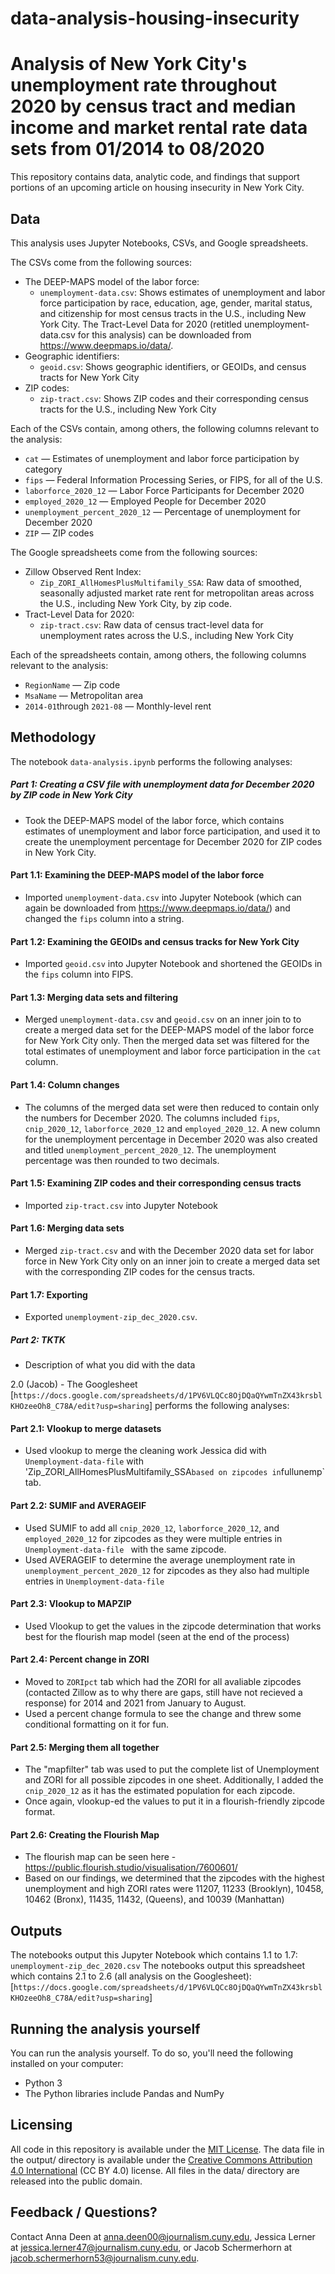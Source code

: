 # data-analysis-housing-insecurity

# Analysis of New York City's unemployment rate throughout 2020 by census tract and median income and market rental rate data sets from 01/2014 to 08/2020

This repository contains data, analytic code, and findings that support portions of an upcoming article on housing insecurity in New York City.

## Data

This analysis uses Jupyter Notebooks, CSVs, and Google spreadsheets.

The CSVs come from the following sources:

- The DEEP-MAPS model of the labor force:
  - `unemployment-data.csv`: Shows estimates of unemployment and labor force participation by race, education, age, gender, marital status, and citizenship for most census tracts in the U.S., including New York City. The Tract-Level Data for 2020 (retitled unemployment-data.csv for this analysis) can be downloaded from https://www.deepmaps.io/data/.
- Geographic identifiers: 
  - `geoid.csv`: Shows geographic identifiers, or GEOIDs, and census tracts for New York City
- ZIP codes:
  - `zip-tract.csv`: Shows ZIP codes and their corresponding census tracts for the U.S., including New York City

Each of the CSVs contain, among others, the following columns relevant to the analysis:

- `cat` — Estimates of unemployment and labor force participation by category
- `fips` — Federal Information Processing Series, or FIPS, for all of the U.S.
- `laborforce_2020_12` — Labor Force Participants for December 2020
- `employed_2020_12` — Employed People for December 2020
- `unemployment_percent_2020_12` — Percentage of unemployment for December 2020
- `ZIP` — ZIP codes

The Google spreadsheets come from the following sources:

- Zillow Observed Rent Index:
  - `Zip_ZORI_AllHomesPlusMultifamily_SSA`: Raw data of smoothed, seasonally adjusted market rate rent for metropolitan areas across the U.S., including New York City, by zip code.
- Tract-Level Data for 2020:
  - `zip-tract.csv`: Raw data of census tract-level data for unemployment rates across the U.S., including New York City

Each of the spreadsheets contain, among others, the following columns relevant to the analysis:

- `RegionName` — Zip code
- `MsaName` — Metropolitan area
- `2014-01`through `2021-08` — Monthly-level rent

## Methodology

The notebook `data-analysis.ipynb` performs the following analyses:

##### Part 1: Creating a CSV file with unemployment data for December 2020 by ZIP code in New York City

- Took the DEEP-MAPS model of the labor force, which contains estimates of unemployment and labor force participation, and used it to create the unemployment percentage for December 2020 for ZIP codes in New York City.

#### Part 1.1: Examining the DEEP-MAPS model of the labor force
- Imported `unemployment-data.csv` into Jupyter Notebook (which can again be downloaded from https://www.deepmaps.io/data/) and changed the `fips` column into a string.

#### Part 1.2: Examining the GEOIDs and census tracks for New York City
- Imported `geoid.csv` into Jupyter Notebook and shortened the GEOIDs in the `fips` column into FIPS.

#### Part 1.3: Merging data sets and filtering
- Merged `unemployment-data.csv` and `geoid.csv` on an inner join to to create a merged data set for the DEEP-MAPS model of the labor force for New York City only. Then the merged data set was filtered for the total estimates of unemployment and labor force participation in the `cat` column.

#### Part 1.4: Column changes
- The columns of the merged data set were then reduced to contain only the numbers for December 2020. The columns included `fips`, `cnip_2020_12`, `laborforce_2020_12` and `employed_2020_12`. A new column for the unemployment percentage in December 2020 was also created and titled `unemployment_percent_2020_12`. The unemployment percentage was then rounded to two decimals.

#### Part 1.5: Examining ZIP codes and their corresponding census tracts
- Imported `zip-tract.csv` into Jupyter Notebook

#### Part 1.6: Merging data sets
- Merged `zip-tract.csv` and with the December 2020 data set for labor force in New York City only  on an inner join to create a merged data set with the corresponding ZIP codes for the census tracts.

#### Part 1.7: Exporting
- Exported `unemployment-zip_dec_2020.csv`.

##### Part 2: TKTK

- Description of what you did with the data


2.0 (Jacob) - The Googlesheet [`https://docs.google.com/spreadsheets/d/1PV6VLQCc8OjDQaQYwmTnZX43krsblKHOzeeOh8_C78A/edit?usp=sharing`] performs the following analyses:

#### Part 2.1: Vlookup to merge datasets
- Used vlookup to merge the cleaning work Jessica did with `Unemployment-data-file` with 'Zip_ZORI_AllHomesPlusMultifamily_SSA` based on zipcodes in `fullunemp` tab.

#### Part 2.2: SUMIF and AVERAGEIF
- Used SUMIF to add all `cnip_2020_12`, `laborforce_2020_12`, and `employed_2020_12` for zipcodes as they were multiple entries in `Unemployment-data-file ` with the same zipcode.
- Used AVERAGEIF to determine the average unemployment rate in `unemployment_percent_2020_12` for zipcodes as they also had multiple entries in `Unemployment-data-file`

#### Part 2.3: Vlookup to MAPZIP
- Used Vlookup to get the values in the zipcode determination that works best for the flourish map model (seen at the end of the process)

#### Part 2.4: Percent change in ZORI
- Moved to `ZORIpct` tab which had the ZORI for all avaliable zipcodes (contacted Zillow as to why there are gaps, still have not recieved a response) for 2014 and 2021 from January to August.
- Used a percent change formula to see the change and threw some conditional formatting on it for fun.

#### Part 2.5: Merging them all together
- The "mapfilter" tab was used to put the complete list of Unemployment and ZORI for all possible zipcodes in one sheet. Additionally, I added the `cnip_2020_12` as it has the estimated population for each zipcode.
- Once again, vlookup-ed the values to put it in a flourish-friendly zipcode format.

#### Part 2.6: Creating the Flourish Map
- The flourish map can be seen here - https://public.flourish.studio/visualisation/7600601/
- Based on our findings, we determined that the zipcodes with the highest unemployment and high ZORI rates were 11207, 11233 (Brooklyn), 10458, 10462 (Bronx), 11435, 11432, (Queens), and 10039 (Manhattan)


## Outputs

The notebooks output this Jupyter Notebook which contains 1.1 to 1.7: `unemployment-zip_dec_2020.csv`
The notebooks output this spreadsheet which contains 2.1 to 2.6 (all analysis on the Googlesheet): [`https://docs.google.com/spreadsheets/d/1PV6VLQCc8OjDQaQYwmTnZX43krsblKHOzeeOh8_C78A/edit?usp=sharing`]


## Running the analysis yourself

You can run the analysis yourself. To do so, you'll need the following installed on your computer:

- Python 3
- The Python libraries include Pandas and NumPy

## Licensing

All code in this repository is available under the [MIT License](https://opensource.org/licenses/MIT). The data file in the output/ directory is available under the [Creative Commons Attribution 4.0 International](https://creativecommons.org/licenses/by/4.0/) (CC BY 4.0) license. All files in the data/ directory are released into the public domain.

## Feedback / Questions?

Contact Anna Deen at anna.deen00@journalism.cuny.edu, Jessica Lerner at jessica.lerner47@journalism.cuny.edu, or Jacob Schermerhorn at jacob.schermerhorn53@journalism.cuny.edu.
